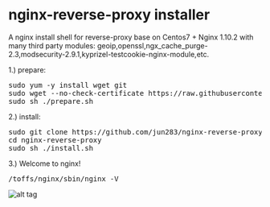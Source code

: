 # nginx-reverse-proxy installer
A nginx install shell for reverse-proxy base on Centos7 + Nginx 1.10.2 with many third party modules:
geoip,openssl,ngx_cache_purge-2.3,modsecurity-2.9.1,kyprizel-testcookie-nginx-module,etc.


1.) prepare:

<pre>
sudo yum -y install wget git
sudo wget --no-check-certificate https://raw.githubusercontent.com/jun283/nginx-reverse-proxy/master/prepare.sh 
sudo sh ./prepare.sh 
</pre>

2.) install:

<pre>
sudo git clone https://github.com/jun283/nginx-reverse-proxy.git
cd nginx-reverse-proxy
sudo sh ./install.sh
</pre>


3.) Welcome to nginx!

<pre>
/toffs/nginx/sbin/nginx -V
</pre>

![alt tag](https://cloud.githubusercontent.com/assets/5975212/23941029/26a65f8a-09a2-11e7-822b-ad3529c621cc.png)
